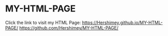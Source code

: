 ﻿# MY-HTML-PAGE 
Click the link to visit my HTML Page: https://Hershimey.github.io/MY-HTML-PAGE/
https://github.com/Hershimey/MY-HTML-PAGE/
